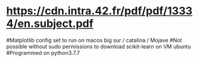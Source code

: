 # https://cdn.intra.42.fr/pdf/pdf/13334/en.subject.pdf

#Matplotlib config set to run on macos big sur / catalina / Mojave
#Not possible without sudo permissions to download scikit-learn on VM ubuntu
#Programmed on python3.7.7

